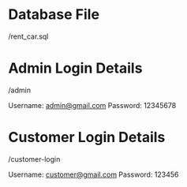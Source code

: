 # Database File
/rent_car.sql


# Admin Login Details
/admin

Username: admin@gmail.com
Password: 12345678


# Customer Login Details
/customer-login

Username: customer@gmail.com
Password: 123456

